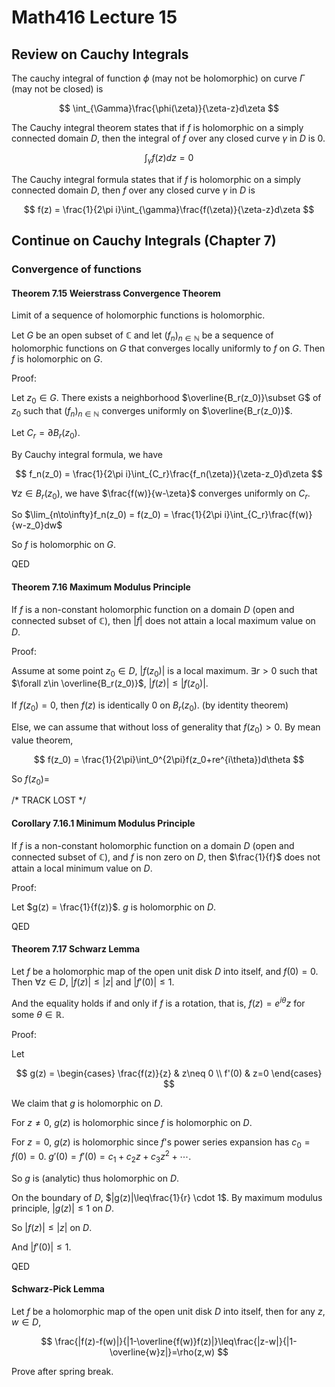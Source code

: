 # Math416 Lecture 15

## Review on Cauchy Integrals

The cauchy integral of function $\phi$ (may not be holomorphic) on curve $\Gamma$ (may not be closed) is

$$
\int_{\Gamma}\frac{\phi(\zeta)}{\zeta-z}d\zeta
$$

The Cauchy integral theorem states that if $f$ is holomorphic on a simply connected domain $D$, then the integral of $f$ over any closed curve $\gamma$ in $D$ is 0.

$$
\int_{\gamma}f(z)dz = 0
$$

The Cauchy integral formula states that if $f$ is holomorphic on a simply connected domain $D$, then $f$ over any closed curve $\gamma$ in $D$ is

$$
f(z) = \frac{1}{2\pi i}\int_{\gamma}\frac{f(\zeta)}{\zeta-z}d\zeta
$$

## Continue on Cauchy Integrals (Chapter 7)

### Convergence of functions

#### Theorem 7.15 Weierstrass Convergence Theorem

Limit of a sequence of holomorphic functions is holomorphic.

Let $G$ be an open subset of $\mathbb{C}$ and let $\left(f_n\right)_{n\in\mathbb{N}}$ be a sequence of holomorphic functions on $G$ that converges locally uniformly to $f$ on $G$. Then $f$ is holomorphic on $G$.

Proof:

Let $z_0\in G$. There exists a neighborhood $\overline{B_r(z_0)}\subset G$ of $z_0$ such that $\left(f_n\right)_{n\in\mathbb{N}}$ converges uniformly on $\overline{B_r(z_0)}$.

Let $C_r=\partial B_r(z_0)$.

By Cauchy integral formula, we have

$$
f_n(z_0) = \frac{1}{2\pi i}\int_{C_r}\frac{f_n(\zeta)}{\zeta-z_0}d\zeta
$$

$\forall z\in B_r(z_0)$, we have $\frac{f(w)}{w-\zeta}$ converges uniformly on $C_r$.

So $\lim_{n\to\infty}f_n(z_0) = f(z_0) = \frac{1}{2\pi i}\int_{C_r}\frac{f(w)}{w-z_0}dw$

So $f$ is holomorphic on $G$.

QED

#### Theorem 7.16 Maximum Modulus Principle

If $f$ is a non-constant holomorphic function on a domain $D$ (open and connected subset of $\mathbb{C}$), then $|f|$ does not attain a local maximum value on $D$.

Proof:

Assume at some point $z_0\in D$, $|f(z_0)|$ is a local maximum. $\exists r>0$ such that $\forall z\in \overline{B_r(z_0)}$, $|f(z)|\leq |f(z_0)|$.

If $f(z_0)=0$, then $f(z)$ is identically 0 on $B_r(z_0)$. (by identity theorem)

Else, we can assume that without loss of generality that $f(z_0)>0$. By mean value theorem,

$$
f(z_0) = \frac{1}{2\pi}\int_0^{2\pi}f(z_0+re^{i\theta})d\theta
$$

So $f(z_0) =$

/* TRACK LOST */

#### Corollary  7.16.1 Minimum Modulus Principle

If $f$ is a non-constant holomorphic function on a domain $D$ (open and connected subset of $\mathbb{C}$), and $f$ is non zero on $D$, then $\frac{1}{f}$ does not attain a local minimum value on $D$.

Proof: 

Let $g(z) = \frac{1}{f(z)}$. $g$ is holomorphic on $D$.

QED

#### Theorem 7.17 Schwarz Lemma

Let $f$ be a holomorphic map of the open unit disk $D$ into itself, and $f(0)=0$. Then $\forall z\in D$, $|f(z)|\leq |z|$ and $|f'(0)|\leq 1$.

And the equality holds if and only if $f$ is a rotation, that is, $f(z)=e^{i\theta}z$ for some $\theta\in\mathbb{R}$.

Proof:

Let

$$
g(z) = \begin{cases}
\frac{f(z)}{z} & z\neq 0 \\
f'(0) & z=0
\end{cases}
$$

We claim that $g$ is holomorphic on $D$.

For $z\neq 0$, $g(z)$ is holomorphic since $f$ is holomorphic on $D$.

For $z=0$, $g(z)$ is holomorphic since $f$'s power series expansion has $c_0=f(0)=0$. $g'(0)=f'(0)=c_1+c_2z+c_3z^2+\cdots$.

So $g$ is (analytic) thus holomorphic on $D$.

On the boundary of $D$, $|g(z)|\leq\frac{1}{r} \cdot 1$. By maximum modulus principle, $|g(z)|\leq 1$ on $D$.

So $|f(z)|\leq |z|$ on $D$.

And $|f'(0)|\leq 1$.

QED

#### Schwarz-Pick Lemma

Let $f$ be a holomorphic map of the open unit disk $D$ into itself, then for any $z,w\in D$,

$$
\frac{|f(z)-f(w)|}{|1-\overline{f(w)}f(z)|}\leq\frac{|z-w|}{|1-\overline{w}z|}=\rho(z,w)
$$

Prove after spring break.
